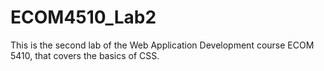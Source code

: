 # ECOM4510_Lab2
This is the second lab of the Web Application Development course ECOM 5410, that covers the basics of CSS.
